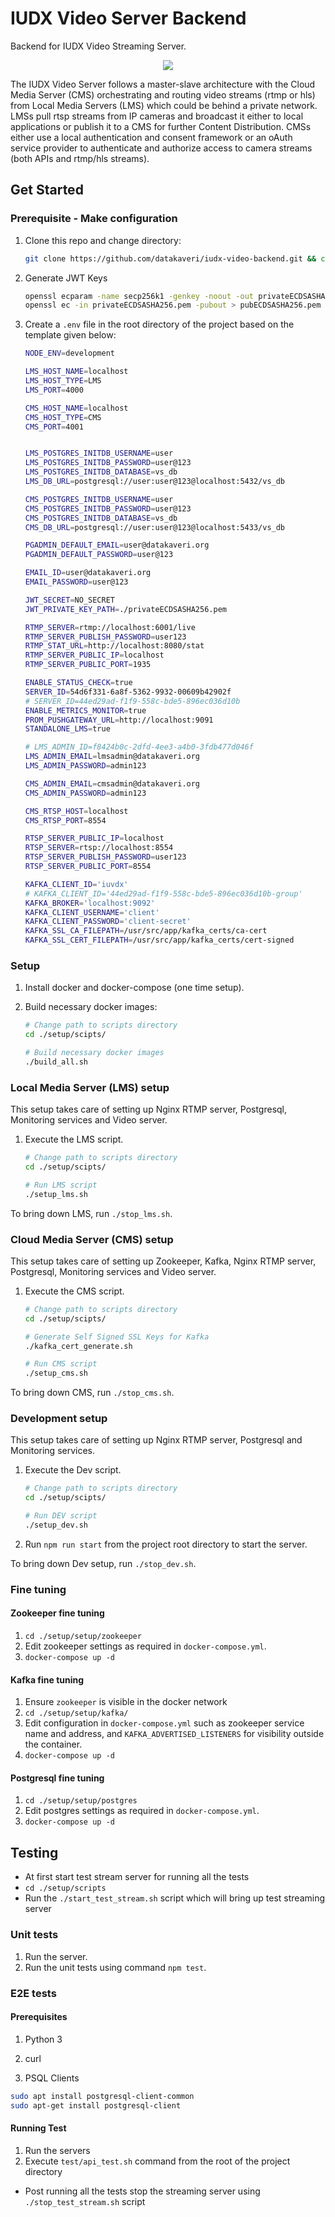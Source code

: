# IUDX Video Server Backend

Backend for IUDX Video Streaming Server. 


<p align="center">
<img src="./docs/diagrams/arch.png">
</p>

The IUDX Video Server follows a master-slave architecture with the 
Cloud Media Server (CMS) orchestrating and routing video streams (rtmp or hls) from 
Local Media Servers (LMS) which could be behind a private network.
LMSs pull rtsp streams from IP cameras and broadcast it either to 
local applications or publish it to a CMS for further Content Distribution.
CMSs either use a local authentication and consent framework or 
an oAuth service provider to authenticate and authorize access to camera streams 
(both APIs and rtmp/hls streams).



## Get Started

### Prerequisite - Make configuration

1. Clone this repo and change directory:

   ```sh
   git clone https://github.com/datakaveri/iudx-video-backend.git && cd iudx-video-backend
   ```

2. Generate JWT Keys 
    ```sh
    openssl ecparam -name secp256k1 -genkey -noout -out privateECDSASHA256.pem
    openssl ec -in privateECDSASHA256.pem -pubout > pubECDSASHA256.pem
    ```
3. Create a `.env` file in the root directory of the project based on the template given below:

    ```sh
    NODE_ENV=development

    LMS_HOST_NAME=localhost
    LMS_HOST_TYPE=LMS
    LMS_PORT=4000

    CMS_HOST_NAME=localhost
    CMS_HOST_TYPE=CMS
    CMS_PORT=4001


    LMS_POSTGRES_INITDB_USERNAME=user
    LMS_POSTGRES_INITDB_PASSWORD=user@123
    LMS_POSTGRES_INITDB_DATABASE=vs_db
    LMS_DB_URL=postgresql://user:user@123@localhost:5432/vs_db

    CMS_POSTGRES_INITDB_USERNAME=user
    CMS_POSTGRES_INITDB_PASSWORD=user@123
    CMS_POSTGRES_INITDB_DATABASE=vs_db
    CMS_DB_URL=postgresql://user:user@123@localhost:5433/vs_db

    PGADMIN_DEFAULT_EMAIL=user@datakaveri.org
    PGADMIN_DEFAULT_PASSWORD=user@123

    EMAIL_ID=user@datakaveri.org
    EMAIL_PASSWORD=user@123

    JWT_SECRET=NO_SECRET
    JWT_PRIVATE_KEY_PATH=./privateECDSASHA256.pem

    RTMP_SERVER=rtmp://localhost:6001/live
    RTMP_SERVER_PUBLISH_PASSWORD=user123
    RTMP_STAT_URL=http://localhost:8080/stat
    RTMP_SERVER_PUBLIC_IP=localhost
    RTMP_SERVER_PUBLIC_PORT=1935

    ENABLE_STATUS_CHECK=true
    SERVER_ID=54d6f331-6a8f-5362-9932-00609b42902f
    # SERVER_ID=44ed29ad-f1f9-558c-bde5-896ec036d10b
    ENABLE_METRICS_MONITOR=true
    PROM_PUSHGATEWAY_URL=http://localhost:9091
    STANDALONE_LMS=true

    # LMS_ADMIN_ID=f8424b0c-2dfd-4ee3-a4b0-3fdb477d046f
    LMS_ADMIN_EMAIL=lmsadmin@datakaveri.org
    LMS_ADMIN_PASSWORD=admin123

    CMS_ADMIN_EMAIL=cmsadmin@datakaveri.org
    CMS_ADMIN_PASSWORD=admin123

    CMS_RTSP_HOST=localhost
    CMS_RTSP_PORT=8554

    RTSP_SERVER_PUBLIC_IP=localhost
    RTSP_SERVER=rtsp://localhost:8554
    RTSP_SERVER_PUBLISH_PASSWORD=user123
    RTSP_SERVER_PUBLIC_PORT=8554

    KAFKA_CLIENT_ID='iuvdx'
    # KAFKA_CLIENT_ID='44ed29ad-f1f9-558c-bde5-896ec036d10b-group'
    KAFKA_BROKER='localhost:9092'
    KAFKA_CLIENT_USERNAME='client'
    KAFKA_CLIENT_PASSWORD='client-secret'
    KAFKA_SSL_CA_FILEPATH=/usr/src/app/kafka_certs/ca-cert
    KAFKA_SSL_CERT_FILEPATH=/usr/src/app/kafka_certs/cert-signed
    ```

### Setup

1. Install docker and docker-compose (one time setup).
2. Build necessary docker images:

    ```sh
    # Change path to scripts directory
    cd ./setup/scipts/

    # Build necessary docker images
    ./build_all.sh
    ```

### Local Media Server (LMS) setup

This setup takes care of setting up Nginx RTMP server, Postgresql, Monitoring services and Video server.

1. Execute the LMS script.

    ```sh
    # Change path to scripts directory
    cd ./setup/scipts/

    # Run LMS script
    ./setup_lms.sh
    ```

To bring down LMS, run `./stop_lms.sh`.

### Cloud Media Server (CMS) setup

This setup takes care of setting up Zookeeper, Kafka, Nginx RTMP server, Postgresql, Monitoring services and Video server.

1. Execute the CMS script.

    ```sh
    # Change path to scripts directory
    cd ./setup/scipts/

    # Generate Self Signed SSL Keys for Kafka
    ./kafka_cert_generate.sh

    # Run CMS script
    ./setup_cms.sh
    ```

To bring down CMS, run `./stop_cms.sh`.

### Development setup

This setup takes care of setting up Nginx RTMP server, Postgresql and Monitoring services.

1. Execute the Dev script.

    ```sh
    # Change path to scripts directory
    cd ./setup/scipts/

    # Run DEV script
    ./setup_dev.sh
    ```

2. Run `npm run start` from the project root directory to start the server.

To bring down Dev setup, run `./stop_dev.sh`.

### Fine tuning

#### Zookeeper fine tuning

1. `cd ./setup/setup/zookeeper`
2. Edit zookeeper settings as required in `docker-compose.yml`.
3. `docker-compose up -d`

#### Kafka fine tuning

1. Ensure `zookeeper` is visible in the docker network
2. `cd ./setup/setup/kafka/`
3. Edit configuration in `docker-compose.yml` such as zookeeper service name and address, and `KAFKA_ADVERTISED_LISTENERS` for visibility outside the container.  
4. `docker-compose up -d`

#### Postgresql fine tuning

1. `cd ./setup/setup/postgres`
2. Edit postgres settings as required in `docker-compose.yml`.  
3. `docker-compose up -d`

## Testing

- At first start test stream server for running all the tests
- `cd ./setup/scripts`
- Run the `./start_test_stream.sh` script which will bring up test streaming server

### Unit tests

1. Run the server.
2. Run the unit tests using command `npm test`.

### E2E tests

#### Prerequisites

1. Python 3 

2. curl

3. PSQL Clients

```sh
sudo apt install postgresql-client-common
sudo apt-get install postgresql-client
```

#### Running Test

1. Run the servers
2. Execute `test/api_test.sh` command from the root of the project directory


- Post running all the tests stop the streaming server using `./stop_test_stream.sh` script
